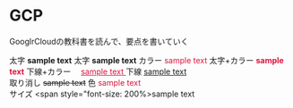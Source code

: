 # GCP

GooglrCloudの教科書を読んで、要点を書いていく

太字	**sample text**	
太字   <span style="font-weight:bold;">sample text</span>
カラー   <span style="color:crimson;">sample text</span>
太字+カラー <span style="color:crimson; font-weight:bold;">sample text</span>
下線+カラー　 <u style="color:crimson;">sample text </u>
下線	<u>sample text</u>	
取り消し	~~sample text~~	
色	<font color="crimson">sample text</font>	
サイズ	<span style="font-size: 200%>sample text</span>	
